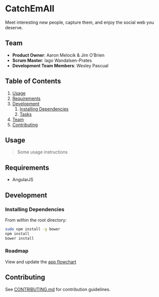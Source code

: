 # CatchEmAll
Meet interesting new people, capture them, and enjoy the social web you deserve.


## Team

  - __Product Owner__: Aaron Melocik & Jim O’Brien
  - __Scrum Master__: Iago Wandalsen-Prates
  - __Development Team Members__: Wesley Pascual

## Table of Contents

1. [Usage](#Usage)
1. [Requirements](#requirements)
1. [Development](#development)
    1. [Installing Dependencies](#installing-dependencies)
    1. [Tasks](#tasks)
1. [Team](#team)
1. [Contributing](#contributing)

## Usage

> Some usage instructions

## Requirements

- AngularJS


## Development

### Installing Dependencies

From within the root directory:

```sh
sudo npm install -g bower
npm install
bower install
```

### Roadmap

View and update the [app flowchart](https://www.lucidchart.com/invitations/accept/5c84ee63-ebf2-4aa4-b6a7-d22887f614bc)


## Contributing

See [CONTRIBUTING.md](CONTRIBUTING.md) for contribution guidelines.

